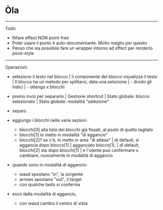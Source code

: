 # Òla

---

Todo:

- Rifare effect NON point-free
- Poter usare il punto è auto-documentante. Molto meglio per questo
- Penso che sia possibile fare un wrapper intorno ad effect per renderlo point-style

---

Operazioni:

- seleziono il testo nel blocco
  | il componente del blocco visualizza il testo
  | Il blocco ha un metodo per splittarsi, data una selezione
  | - divido gli indici
  | - ottengo x blocchi
- premo invio per separarlo
  | Gestione shortcut
  | Stato globale: blocco selezionato
  | Stato globale: modalità "selezione"
- separo

- aggiungo i blocchi nelle varie sezioni:
  - blocchi[0] alla lista dei blocchi già fissati, al posto di quello tagliato
  - blocchi[1] lo metto in modalità "di aggancio"
  - blocchi[2]? se c'è, lo metto in area "di attesa"
    | di default, si aggancia dopo blocco[1]
    | agganciato blocco[1],
    | di default, blocchi[2] sta dopo blocchi[1]
    | e l'utente puù confermare o cambiare, nuovamente in modalità di aggancio
- quando sono in modalità di aggancio:
  - wasd spostano "in", la sorgente
  - arrows spostano "out", il target
  - con qualche tasto si conferma
- esco dalla modalità di aggancio,
  - con wasd cambio il centro di vista
